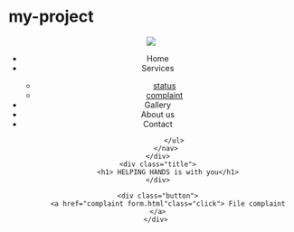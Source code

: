 # my-project
<html>
<head>
    <title>helping hands</title>
    <link href="css/style.css" rel="stylesheet" type="text/css">
    <link href="https://stackpath.bootstrapcdn.com/font-awesome/4.7.0/css/font-awesome.min.css" rel="stylesheet" type="text/css">
    <!-- Latest compiled and minified CSS -->
<link rel="stylesheet" href="https://maxcdn.bootstrapcdn.com/bootstrap/3.4.1/css/bootstrap.min.css">

<!-- jQuery library -->
<script src="https://ajax.googleapis.com/ajax/libs/jquery/3.4.1/jquery.min.js"></script>

<!-- Latest compiled JavaScript -->
<script src="https://maxcdn.bootstrapcdn.com/bootstrap/3.4.1/js/bootstrap.min.js"></script>
</head>
<body>

<header>
    <div class="main"></div>
    <div class="logo">
        <img src=https://static1.squarespace.com/static/58a2668c9f74565dfa449d47/t/58bda1aaebbd1ad2e8ed6c8a/1581978075836/?format=1500w>        
        <nav>
            <ul>
                  <li class="active"> <a herf="#"><i class="fa fa-home"></i>Home</a></li>
                  <li> <a herf="#">Services</a>
                        <div class="sub-menu"> <ul>
                             <li><a href="#">status</a></li>
                             <li><a href="#">complaint</a></li>
                         </ul>
                        </div>
                  </li>
                  <li> <a herf="#">Gallery</a></li>
                  <li> <a herf="#">About us</a></li>
                  <li> <a herf="#">Contact</a></li>

            </ul>
        </nav>
    </div>
    <div class="title">
         <h1> HELPING HANDS is with you</h1>
    </div>

    <div class="button">
         <a href="complaint form.html"class="click"> File complaint </a>
    </div> 
</header>    

</body>
</html>
